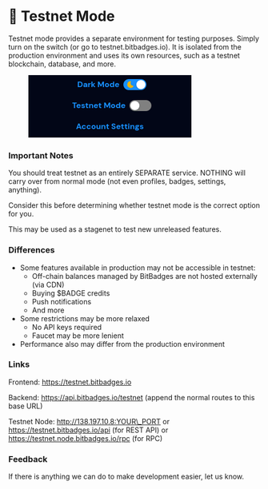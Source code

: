 # 🧪 Testnet Mode

Testnet mode provides a separate environment for testing purposes. Simply turn on the switch (or go to testnet.bitbadges.io). It is isolated from the production environment and uses its own resources, such as a testnet blockchain, database, and more.

<figure><img src="../.gitbook/assets/image (1) (1) (1) (1) (1) (1) (1) (1) (1) (1) (1) (1) (1).png" alt=""><figcaption></figcaption></figure>

### Important Notes

You should treat testnet as an entirely SEPARATE service. NOTHING will carry over from normal mode (not even profiles, badges, settings, anything).

Consider this before determining whether testnet mode is the correct option for you.

This may be used as a stagenet to test new unreleased features.

### Differences

* Some features available in production may not be accessible in testnet:
  * Off-chain balances managed by BitBadges are not hosted externally (via CDN)
  * Buying $BADGE credits
  * Push notifications
  * And more
* Some restrictions may be more relaxed
  * No API keys required
  * Faucet may be more lenient
* Performance also may differ from the production environment

### Links

Frontend: https://testnet.bitbadges.io

Backend: https://api.bitbadges.io/testnet (append the normal routes to this base URL)

Testnet Node: http://138.197.10.8:YOUR\_PORT or https://testnet.bitbadges.io/api (for REST API) or https://testnet.node.bitbadges.io/rpc (for RPC)

### Feedback

If there is anything we can do to make development easier, let us know.
